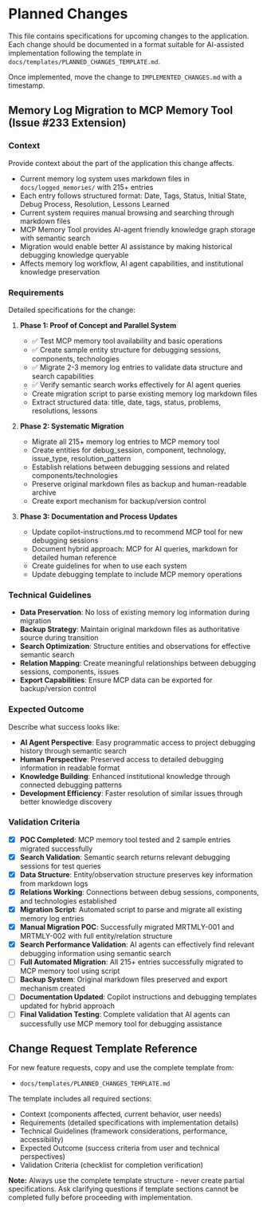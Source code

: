 # Planned Changes

This file contains specifications for upcoming changes to the application. Each change should be documented in a format suitable for AI-assisted implementation following the template in `docs/templates/PLANNED_CHANGES_TEMPLATE.md`.

Once implemented, move the change to `IMPLEMENTED_CHANGES.md` with a timestamp.

## Memory Log Migration to MCP Memory Tool (Issue #233 Extension)

### Context
Provide context about the part of the application this change affects.
- Current memory log system uses markdown files in `docs/logged_memories/` with 215+ entries
- Each entry follows structured format: Date, Tags, Status, Initial State, Debug Process, Resolution, Lessons Learned
- Current system requires manual browsing and searching through markdown files
- MCP Memory Tool provides AI-agent friendly knowledge graph storage with semantic search
- Migration would enable better AI assistance by making historical debugging knowledge queryable
- Affects memory log workflow, AI agent capabilities, and institutional knowledge preservation

### Requirements
Detailed specifications for the change:
1. **Phase 1: Proof of Concept and Parallel System**
   - ✅ Test MCP memory tool availability and basic operations
   - ✅ Create sample entity structure for debugging sessions, components, technologies
   - ✅ Migrate 2-3 memory log entries to validate data structure and search capabilities
   - ✅ Verify semantic search works effectively for AI agent queries
   - Create migration script to parse existing memory log markdown files
   - Extract structured data: title, date, tags, status, problems, resolutions, lessons

2. **Phase 2: Systematic Migration**
   - Migrate all 215+ memory log entries to MCP memory tool
   - Create entities for debug_session, component, technology, issue_type, resolution_pattern
   - Establish relations between debugging sessions and related components/technologies
   - Preserve original markdown files as backup and human-readable archive
   - Create export mechanism for backup/version control

3. **Phase 3: Documentation and Process Updates**
   - Update copilot-instructions.md to recommend MCP tool for new debugging sessions
   - Document hybrid approach: MCP for AI queries, markdown for detailed human reference
   - Create guidelines for when to use each system
   - Update debugging template to include MCP memory operations

### Technical Guidelines
- **Data Preservation**: No loss of existing memory log information during migration
- **Backup Strategy**: Maintain original markdown files as authoritative source during transition
- **Search Optimization**: Structure entities and observations for effective semantic search
- **Relation Mapping**: Create meaningful relationships between debugging sessions, components, issues
- **Export Capabilities**: Ensure MCP data can be exported for backup/version control

### Expected Outcome
Describe what success looks like:
- **AI Agent Perspective**: Easy programmatic access to project debugging history through semantic search
- **Human Perspective**: Preserved access to detailed debugging information in readable format
- **Knowledge Building**: Enhanced institutional knowledge through connected debugging patterns
- **Development Efficiency**: Faster resolution of similar issues through better knowledge discovery

### Validation Criteria
- [x] **POC Completed**: MCP memory tool tested and 2 sample entries migrated successfully
- [x] **Search Validation**: Semantic search returns relevant debugging sessions for test queries
- [x] **Data Structure**: Entity/observation structure preserves key information from markdown logs  
- [x] **Relations Working**: Connections between debug sessions, components, and technologies established
- [x] **Migration Script**: Automated script to parse and migrate all existing memory log entries
- [x] **Manual Migration POC**: Successfully migrated MRTMLY-001 and MRTMLY-002 with full entity/relation structure
- [x] **Search Performance Validation**: AI agents can effectively find relevant debugging information using semantic search
- [ ] **Full Automated Migration**: All 215+ entries successfully migrated to MCP memory tool using script
- [ ] **Backup System**: Original markdown files preserved and export mechanism created
- [ ] **Documentation Updated**: Copilot instructions and debugging templates updated for hybrid approach
- [ ] **Final Validation Testing**: Complete validation that AI agents can successfully use MCP memory tool for debugging assistance

## Change Request Template Reference

For new feature requests, copy and use the complete template from:
- `docs/templates/PLANNED_CHANGES_TEMPLATE.md`

The template includes all required sections:
- Context (components affected, current behavior, user needs)
- Requirements (detailed specifications with implementation details)
- Technical Guidelines (framework considerations, performance, accessibility)
- Expected Outcome (success criteria from user and technical perspectives)
- Validation Criteria (checklist for completion verification)

**Note:** Always use the complete template structure - never create partial specifications. Ask clarifying questions if template sections cannot be completed fully before proceeding with implementation.